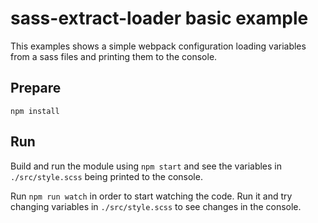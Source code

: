 # sass-extract-loader basic example

This examples shows a simple webpack configuration loading variables from a sass files and printing them to the console.

## Prepare

`npm install`

## Run

Build and run the module using `npm start` and see the variables in `./src/style.scss` being printed to the console.

Run `npm run watch` in order to start watching the code. Run it and try changing variables in `./src/style.scss` to see changes in the console.
